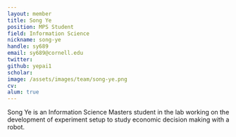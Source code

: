 ```yaml
---
layout: member
title: Song Ye
position: MPS Student
field: Information Science
nickname: song-ye
handle: sy689
email: sy689@cornell.edu
twitter:
github: yepai1
scholar:
image: /assets/images/team/song-ye.png
cv:
alum: true
---
```

Song Ye is an Information Science Masters student in the lab working on the development of experiment setup to study economic decision making with a robot.
